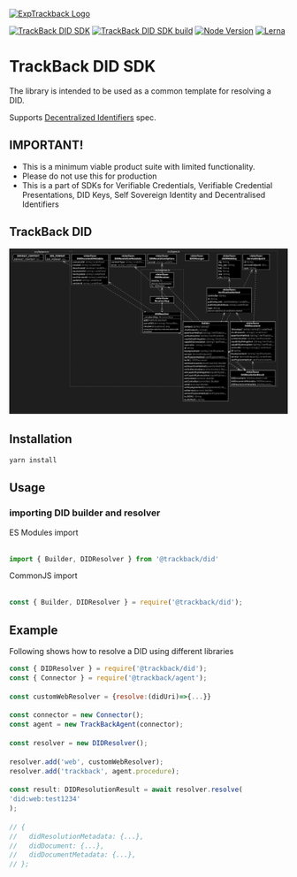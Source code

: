 
[![ExpTrackback Logo](https://user-images.githubusercontent.com/2051324/127407635-236f8a7a-4ca6-410a-9fc4-add396743cfa.png)](https://trackback.co.nz/)

[![TrackBack DID SDK](https://img.shields.io/badge/trackback--did-0.0.1--alpha-9cf)](https://github.com/trackback-blockchain/trackback-verifiable/tree/main/packages/trackback-did)
[![TrackBack DID SDK build](https://img.shields.io/badge/build-pass-blueviolet)](https://github.com/trackback-blockchain/trackback-verifiable/tree/main/packages)
[![Node Version](https://img.shields.io/badge/nodejs-14.0.0+-8ca)](https://nodejs.org/es/blog/release/v14.0.0)
[![Lerna](https://img.shields.io/badge/maintained%20with-lerna-cc00ff.svg)](https://lerna.js.org/)

# TrackBack DID SDK

The library is intended to be used as a common template for resolving a DID.

Supports [Decentralized Identifiers](https://w3c.github.io/did-core/#identifier) spec.

## IMPORTANT!

* This is a minimum viable product suite with limited functionality.
* Please do not use this for production
* This is a part of SDKs for Verifiable Credentials, Verifiable Credential Presentations, DID Keys, Self Sovereign Identity and Decentralised Identifiers

## TrackBack DID
![Architecture](Architecture.png)
## Installation

```bash
yarn install
```

## Usage

### importing DID builder and resolver

ES Modules import

```javascript

import { Builder, DIDResolver } from '@trackback/did'

```

CommonJS import

```javascript

const { Builder, DIDResolver } = require('@trackback/did');

```

## Example

Following shows how to resolve a DID using different libraries

```javascript
const { DIDResolver } = require('@trackback/did');
const { Connector } = require('@trackback/agent');

const customWebResolver = {resolve:(didUri)=>{...}}

const connector = new Connector();
const agent = new TrackBackAgent(connector);

const resolver = new DIDResolver();

resolver.add('web', customWebResolver);
resolver.add('trackback', agent.procedure);

const result: DIDResolutionResult = await resolver.resolve(
'did:web:test1234'
);

// {
//   didResolutionMetadata: {...},
//   didDocument: {...},
//   didDocumentMetadata: {...},
// };

```
